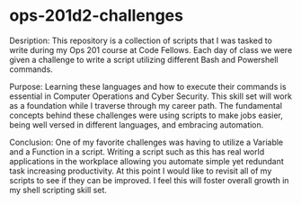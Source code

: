 # ops-201d2-challenges
Desription:
This repository is a collection of scripts that I was tasked to write during my Ops 201 course at Code Fellows. Each day of class we were given a challenge to write a script utilizing different Bash and Powershell commands.

Purpose:
Learning these languages and how to execute their commands is essential in Computer Operations and Cyber Security. This skill set will work as a foundation while I traverse through my career path. The fundamental concepts behind these challenges were using scripts to make jobs easier, being well versed in different languages, and embracing automation.

Conclusion:
One of my favorite challenges was having to utilize a Variable and a Function in a script. Writing a script such as this has real world applications in the workplace allowing you automate simple yet redundant task increasing productivity. At this point I would like to revisit all of my scripts to see if they can be improved. I feel this will foster overall growth in my shell scripting skill set.

